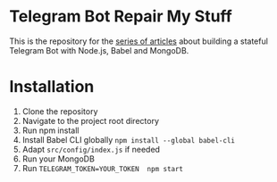 # Telegram Bot Repair My Stuff
This is the repository for the [series of articles](http://taradevko.com/bots/write-statefull-bot-telegram-part-1/) about building a stateful Telegram Bot with Node.js, Babel and MongoDB.

# Installation
1. Clone the repository
2. Navigate to the project root directory
3. Run npm install
4. Install Babel CLI globally `npm install --global babel-cli`
6. Adapt `src/config/index.js` if needed
7. Run your MongoDB
8. Run `TELEGRAM_TOKEN=YOUR_TOKEN  npm start`